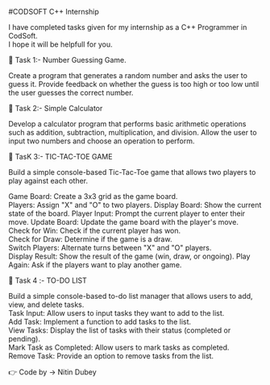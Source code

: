 #CODSOFT C++ Internship 

I have completed tasks given for my internship as a C++ Programmer in CodSoft.   
I hope it will be helpfull for you.

🌟 Task 1:- Number Guessing Game. 

Create a program that generates a random number and asks the user to guess it. 
Provide feedback on whether the guess is too high or too low until the user guesses the correct number.

🌟 Task 2:- Simple Calculator 

Develop a calculator program that performs basic arithmetic operations such as addition, subtraction, multiplication, and division. Allow the user to input two numbers and choose an operation to perform.


🌟 TasK 3:- TIC-TAC-TOE GAME

Build a simple console-based Tic-Tac-Toe game that allows two players to play against each other.

Game Board: Create a 3x3 grid as the game board.                                       
Players: Assign "X" and "O" to two players.
Display Board: Show the current state of the board.
Player Input: Prompt the current player to enter their move.
Update Board: Update the game board with the player's move.                             
Check for Win: Check if the current player has won.                                  
Check for Draw: Determine if the game is a draw.                                     
Switch Players: Alternate turns between "X"
and "O" players.                           
Display Result: Show the result of the game (win, draw, or ongoing).
Play Again: Ask if the players want to play another game.

🌟 Task 4 :- TO-DO LIST

Build a simple console-based to-do list
manager that allows users to add, view, and
delete tasks.                              
Task Input: Allow users to input tasks they want to add to the list.                   
Add Task: Implement a function to add tasks to the list.                               
View Tasks: Display the list of tasks with their status (completed or pending).       
Mark Task as Completed: Allow users to mark tasks as completed.                        
Remove Task: Provide an option to remove tasks from the list.

👉 Code by -> Nitin Dubey 
